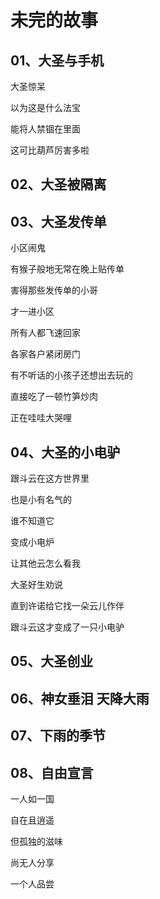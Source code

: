# 未完的故事

## 01、大圣与手机

大圣惊呆

以为这是什么法宝

能将人禁锢在里面

这可比葫芦厉害多啦


## 02、大圣被隔离


## 03、大圣发传单

小区闹鬼

有猴子般地无常在晚上贴传单

害得那些发传单的小哥

才一进小区

所有人都飞速回家

各家各户紧闭房门

有不听话的小孩子还想出去玩的

直接吃了一顿竹笋炒肉

正在哇哇大哭哩


## 04、大圣的小电驴

跟斗云在这方世界里

也是小有名气的

谁不知道它

变成小电炉

让其他云怎么看我


大圣好生劝说

直到许诺给它找一朵云儿作伴

跟斗云这才变成了一只小电驴


## 05、大圣创业


## 06、神女垂泪 天降大雨


## 07、下雨的季节


## 08、自由宣言

一人如一国

自在且逍遥

但孤独的滋味

尚无人分享

一个人品尝


